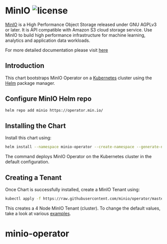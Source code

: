 # MinIO ![license](https://img.shields.io/badge/license-AGPL%20V3-blue)

[MinIO](https://min.io) is a High Performance Object Storage released under GNU AGPLv3 or later. It is API compatible with Amazon S3 cloud storage service. Use MinIO to build high performance infrastructure for machine learning, analytics and application data workloads.

For more detailed documentation please visit [here](https://docs.minio.io/)

Introduction
------------

This chart bootstraps MinIO Operator on a [Kubernetes](http://kubernetes.io) cluster using the [Helm](https://helm.sh) package manager.

Configure MinIO Helm repo
--------------------

```bash
helm repo add minio https://operator.min.io/
```

Installing the Chart
--------------------

Install this chart using:

```bash
helm install --namespace minio-operator --create-namespace --generate-name minio/minio-operator
```

The command deploys MinIO Operator on the Kubernetes cluster in the default configuration.

Creating a Tenant
-----------------

Once Chart is successfully installed, create a MinIO Tenant using:

```bash
kubectl apply -f https://raw.githubusercontent.com/minio/operator/master/examples/tenant.yaml
```

This creates a 4 Node MinIO Tenant (cluster). To change the default values, take a look at various [examples](https://github.com/minio/operator/tree/master/examples).
# minio-operator
